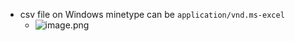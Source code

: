 - csv file on Windows minetype can be `application/vnd.ms-excel`
	- ![image.png](../assets/image_1643167750458_0.png)